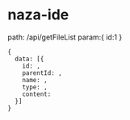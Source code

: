 # naza-ide

path: /api/getFileList
param:{
  id:1 
}
```
{
  data: [{
  	id: ,
	parentId: ,
	name: ,
	type: ,
	content:
  }]
}
```